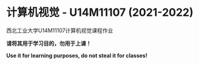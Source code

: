 # 计算机视觉 - U14M11107 (2021-2022)

西北工业大学U14M11107计算机视觉课程作业

**请将其用于学习目的，勿用于上课！**

**Use it for learning purposes, do not steal it for classes!**
